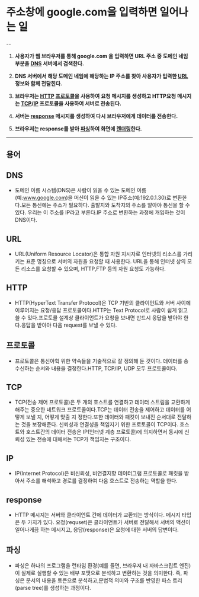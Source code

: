 # 주소창에 google.com을 입력하면 일어나는 일

--

1. **사용자가 웹 브라우저를 통해 google.com 을 입력하면 URL 주소 중 도메인 네임 부분을 [DNS](#dns) 서버에서 검색한다.**

2. **DNS 서버에서 해당 도메인 네임에 해당하는 IP 주소를 찾아 사용자가 입력한 [URL](#url) 정보와 함께 전달힌다.**

3. **브라우저는 [HTTP](#http) [프로토콜](#프로토콜)을 사용하여 요청 메시지를 생성하고 HTTP요청 메시지는 [TCP](#tcp)/[IP](#ip) 프로토콜을 사용하여 서버로 전송된다.**

4. **서버는 [response](#response) 메시지를 생성하여 다시 브라우저에게 데이터를 전송한다.**

5. **브라우저는 response를 받아 [파싱](#파싱)하여 화면에 [렌더링](#렌더링)한다.**

---

## 용어

## DNS

- 도메인 이름 시스템(DNS)은 사람이 읽을 수 있는 도메인 이름(예:www.google.com)을 머신이 읽을 수 있는 IP주소(예:192.0.1.30)로 변환한다.모든 통신에는 주소가 필요하다. 출발지와 도착지의 주소를 알아야 통신을 할 수 있다. 우리는 이 주소를 IP라고 부른다.IP 주소로 변환하는 과정에 개입하는 것이 DNS이다.

## URL

- URL(Uniform Resource Locator)은 통합 자원 지시자로 인터넷의 리소스를 가리키는 표준 명칭으로 서버의 자원을 요청할 때 사용한다. URL을 통해 인터넷 상의 모든 리소스를 요청할 수 있으며, HTTP,FTP 등의 자원 요청도 가능하다.

## HTTP

- HTTP(HyperText Transfer Protocol)은 TCP 기반의 클라이언트와 서버 사이에 이루어지는 요청/응답 프로토콜이다.HTTP는 Text Protocol로 사람이 쉽게 읽고 쓸 수 있다.프로토콜 설계상 클라이언트가 요청을 보내면 반드시 응답을 받아야 한다.응답을 받아야 다음 request를 보낼 수 있다.

## 프로토콜

- 프로토콜은 통신아힉 위한 약속들을 기술적으로 잘 정의해 둔 것이다. 데이터를 송수신하는 순서와 내용을 결정한다.HTTP, TCP/IP, UDP 모두 프로토콜이다.

## TCP

- TCP(전송 제어 프로토콜)은 두 개의 호스트를 연결하고 데이터 스트림을 교환하게 해주는 중요한 네트워크 프로토콜이다.TCP는 데이터 전송을 제어하고 데이터를 어떻게 보낼 지, 어떻게 맞출 지 정한다.또한 데이터와 패킷이 보내진 순서대로 전달하는 것을 보장해준다. 신뢰성과 연결성을 책임지기 위한 프로토콜이 TCP이다. 호스트와 호스트간의 데이터 전송은 IP(인터넷 계층 프로토콜)에 의지하면서 동시에 신뢰성 있는 전송에 대해서는 TCP가 책임지는 구조이다.

## IP

- IP(Internet Protocol)은 비신뢰성, 비연결지향 데이터그램 프로토콜로 패킷을 받아서 주소를 해석하고 경로를 결정하여 다음 호스트로 전송하는 역할을 한다.

## response

- HTTP 메시지는 서버와 클라이언트 간에 데이터가 교환되는 방식이다. 메시지 타입은 두 가지가 있다. 요청(requset)은 클라이언트가 서버로 전달해서 서버의 액션이 일어나게끔 하는 메시지고, 응답(response)은 요청에 대한 서버의 답변이다.

## 파싱

- 파싱은 하나의 프로그램을 런타임 환경(예를 들면, 브라우저 내 자바스크립트 엔진)이 실제로 실행할 수 있는 배부 포맷으로 분석하고 변환하는 것을 의미한다. 즉, 파싱은 문서의 내용을 토큰으로 분석하고,문법적 의미와 구조를 반영한 파스 트리(parse tree)를 생성하는 과정이다.
